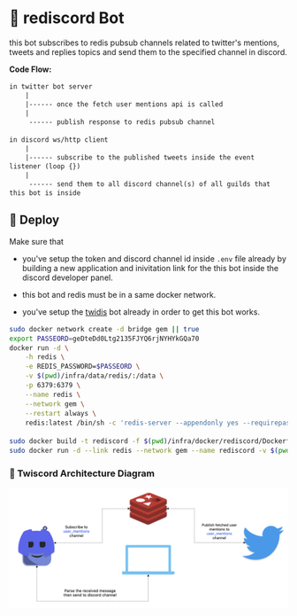 
# 🤖 rediscord Bot

this bot subscribes to redis pubsub channels related to twitter's mentions, tweets and replies topics and send them to the specified channel in discord. 

**Code Flow:**

```
in twitter bot server 
    |
    |------ once the fetch user mentions api is called
    | 
     ------ publish response to redis pubsub channel

in discord ws/http client 
    |
    |------ subscribe to the published tweets inside the event listener (loop {})
    |
     ------ send them to all discord channel(s) of all guilds that this bot is inside
```

## 🚀 Deploy

Make sure that 

- you've setup the token and discord channel id inside `.env` file already by building a new application and inivitation link for the this bot inside the discord developer panel.

- this bot and redis must be in a same docker network.

- you've setup the [twidis](https://github.com/wildonion/twidis) bot already in order to get this bot works.  

```bash
sudo docker network create -d bridge gem || true
export PASSEORD=geDteDd0Ltg2135FJYQ6rjNYHYkGQa70
docker run -d \
    -h redis \
    -e REDIS_PASSWORD=$PASSEORD \
    -v $(pwd)/infra/data/redis/:/data \
    -p 6379:6379 \
    --name redis \
    --network gem \
    --restart always \
    redis:latest /bin/sh -c 'redis-server --appendonly yes --requirepass ${REDIS_PASSWORD}'

sudo docker build -t rediscord -f $(pwd)/infra/docker/rediscord/Dockerfile . --no-cache
sudo docker run -d --link redis --network gem --name rediscord -v $(pwd)/infra/data/rediscord-logs/:/usr/src/app/logs/ rediscord
```

### 🥧 Twiscord Architecture Diagram

<p align="center">
    <img src="https://github.com/wildonion/rediscord/blob/main/rediscord.png">
</p>
